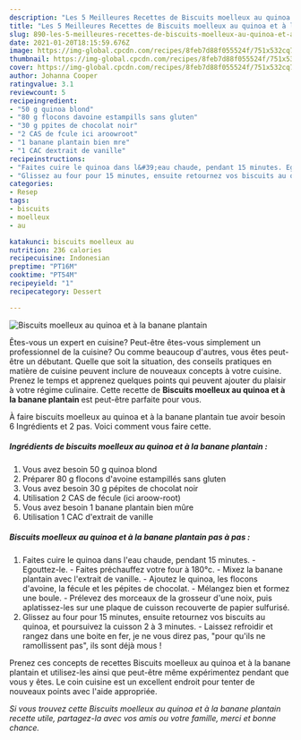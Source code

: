 ```yaml
---
description: "Les 5 Meilleures Recettes de Biscuits moelleux au quinoa et à la banane plantain"
title: "Les 5 Meilleures Recettes de Biscuits moelleux au quinoa et à la banane plantain"
slug: 890-les-5-meilleures-recettes-de-biscuits-moelleux-au-quinoa-et-a-la-banane-plantain
date: 2021-01-20T18:15:59.676Z
image: https://img-global.cpcdn.com/recipes/8feb7d88f055524f/751x532cq70/biscuits-moelleux-au-quinoa-et-a-la-banane-plantain-photo-principale-de-la-recette.jpg
thumbnail: https://img-global.cpcdn.com/recipes/8feb7d88f055524f/751x532cq70/biscuits-moelleux-au-quinoa-et-a-la-banane-plantain-photo-principale-de-la-recette.jpg
cover: https://img-global.cpcdn.com/recipes/8feb7d88f055524f/751x532cq70/biscuits-moelleux-au-quinoa-et-a-la-banane-plantain-photo-principale-de-la-recette.jpg
author: Johanna Cooper
ratingvalue: 3.1
reviewcount: 5
recipeingredient:
- "50 g quinoa blond"
- "80 g flocons davoine estampills sans gluten"
- "30 g ppites de chocolat noir"
- "2 CAS de fcule ici aroowroot"
- "1 banane plantain bien mre"
- "1 CAC dextrait de vanille"
recipeinstructions:
- "Faites cuire le quinoa dans l&#39;eau chaude, pendant 15 minutes. Egouttez-le. Faites préchauffez votre four à 180°c. Mixez la banane plantain avec l&#39;extrait de vanille. Ajoutez le quinoa, les flocons d&#39;avoine, la fécule et les pépites de chocolat. Mélangez bien et formez une boule. Prélevez des morceaux de la grosseur d&#39;une noix, puis aplatissez-les sur une plaque de cuisson recouverte de papier sulfurisé."
- "Glissez au four pour 15 minutes, ensuite retournez vos biscuits au quinoa, et poursuivez la cuisson 2 à 3 minutes. Laissez refroidir et rangez dans une boite en fer, je ne vous direz pas, &#34;pour qu&#39;ils ne ramollissent pas&#34;, ils sont déjà mous !"
categories:
- Resep
tags:
- biscuits
- moelleux
- au

katakunci: biscuits moelleux au 
nutrition: 236 calories
recipecuisine: Indonesian
preptime: "PT16M"
cooktime: "PT54M"
recipeyield: "1"
recipecategory: Dessert

---
```



![Biscuits moelleux au quinoa et à la banane plantain](https://img-global.cpcdn.com/recipes/8feb7d88f055524f/751x532cq70/biscuits-moelleux-au-quinoa-et-a-la-banane-plantain-photo-principale-de-la-recette.jpg)

Êtes-vous un expert en cuisine? Peut-être êtes-vous simplement un professionnel de la cuisine? Ou comme beaucoup d'autres, vous êtes peut-être un débutant. Quelle que soit la situation, des conseils pratiques en matière de cuisine peuvent inclure de nouveaux concepts à votre cuisine. Prenez le temps et apprenez quelques points qui peuvent ajouter du plaisir à votre régime culinaire. Cette recette de <strong> Biscuits moelleux au quinoa et à la banane plantain </strong> est peut-être parfaite pour vous.

<!--inarticleads1-->

À faire biscuits moelleux au quinoa et à la banane plantain tue avoir besoin 6 Ingrédients et 2 pas. Voici comment vous faire cette.

##### Ingrédients de biscuits moelleux au quinoa et à la banane plantain :

1. Vous avez besoin 50 g quinoa blond
1. Préparer 80 g flocons d&#39;avoine estampillés sans gluten
1. Vous avez besoin 30 g pépites de chocolat noir
1. Utilisation 2 CAS de fécule (ici aroow-root)
1. Vous avez besoin 1 banane plantain bien mûre
1. Utilisation 1 CAC d&#39;extrait de vanille




<!--inarticleads2-->

##### Biscuits moelleux au quinoa et à la banane plantain pas à pas :

1. Faites cuire le quinoa dans l&#39;eau chaude, pendant 15 minutes. - Egouttez-le. - Faites préchauffez votre four à 180°c. - Mixez la banane plantain avec l&#39;extrait de vanille. - Ajoutez le quinoa, les flocons d&#39;avoine, la fécule et les pépites de chocolat. - Mélangez bien et formez une boule. - Prélevez des morceaux de la grosseur d&#39;une noix, puis aplatissez-les sur une plaque de cuisson recouverte de papier sulfurisé.
1. Glissez au four pour 15 minutes, ensuite retournez vos biscuits au quinoa, et poursuivez la cuisson 2 à 3 minutes. - Laissez refroidir et rangez dans une boite en fer, je ne vous direz pas, &#34;pour qu&#39;ils ne ramollissent pas&#34;, ils sont déjà mous !




<!--inarticleads1-->

<p>
Prenez ces concepts de recettes Biscuits moelleux au quinoa et à la banane plantain et utilisez-les ainsi que peut-être même expérimentez pendant que vous y êtes. Le coin cuisine est un excellent endroit pour tenter de nouveaux points avec l'aide appropriée.
</p>

<p>
<i>Si vous trouvez cette Biscuits moelleux au quinoa et à la banane plantain recette utile, partagez-la avec vos amis ou votre famille, merci et bonne chance.</i>
</p>
